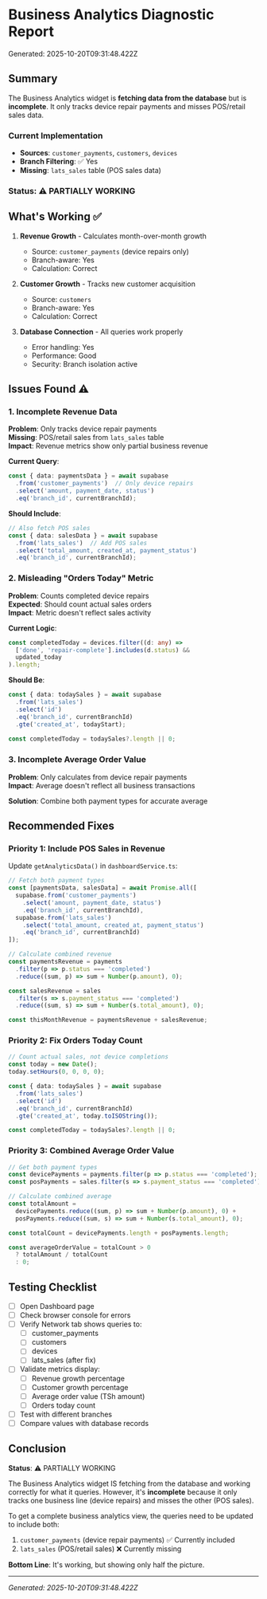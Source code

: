 # Business Analytics Diagnostic Report

Generated: 2025-10-20T09:31:48.422Z

## Summary

The Business Analytics widget is **fetching data from the database** but is **incomplete**. It only tracks device repair payments and misses POS/retail sales data.

### Current Implementation
- **Sources**: `customer_payments`, `customers`, `devices`
- **Branch Filtering**: ✅ Yes
- **Missing**: `lats_sales` table (POS sales data)

### Status: ⚠️ PARTIALLY WORKING

## What's Working ✅

1. **Revenue Growth** - Calculates month-over-month growth
   - Source: `customer_payments` (device repairs only)
   - Branch-aware: Yes
   - Calculation: Correct

2. **Customer Growth** - Tracks new customer acquisition
   - Source: `customers`
   - Branch-aware: Yes
   - Calculation: Correct

3. **Database Connection** - All queries work properly
   - Error handling: Yes
   - Performance: Good
   - Security: Branch isolation active

## Issues Found ⚠️

### 1. Incomplete Revenue Data
**Problem**: Only tracks device repair payments  
**Missing**: POS/retail sales from `lats_sales` table  
**Impact**: Revenue metrics show only partial business revenue

**Current Query**:
```typescript
const { data: paymentsData } = await supabase
  .from('customer_payments')  // Only device repairs
  .select('amount, payment_date, status')
  .eq('branch_id', currentBranchId);
```

**Should Include**:
```typescript
// Also fetch POS sales
const { data: salesData } = await supabase
  .from('lats_sales')  // Add POS sales
  .select('total_amount, created_at, payment_status')
  .eq('branch_id', currentBranchId);
```

### 2. Misleading "Orders Today" Metric
**Problem**: Counts completed device repairs  
**Expected**: Should count actual sales orders  
**Impact**: Metric doesn't reflect sales activity

**Current Logic**:
```typescript
const completedToday = devices.filter((d: any) => 
  ['done', 'repair-complete'].includes(d.status) &&
  updated_today
).length;
```

**Should Be**:
```typescript
const { data: todaySales } = await supabase
  .from('lats_sales')
  .select('id')
  .eq('branch_id', currentBranchId)
  .gte('created_at', todayStart);
  
const completedToday = todaySales?.length || 0;
```

### 3. Incomplete Average Order Value
**Problem**: Only calculates from device repair payments  
**Impact**: Average doesn't reflect all business transactions

**Solution**: Combine both payment types for accurate average

## Recommended Fixes

### Priority 1: Include POS Sales in Revenue

Update `getAnalyticsData()` in `dashboardService.ts`:

```typescript
// Fetch both payment types
const [paymentsData, salesData] = await Promise.all([
  supabase.from('customer_payments')
    .select('amount, payment_date, status')
    .eq('branch_id', currentBranchId),
  supabase.from('lats_sales')
    .select('total_amount, created_at, payment_status')
    .eq('branch_id', currentBranchId)
]);

// Calculate combined revenue
const paymentsRevenue = payments
  .filter(p => p.status === 'completed')
  .reduce((sum, p) => sum + Number(p.amount), 0);

const salesRevenue = sales
  .filter(s => s.payment_status === 'completed')
  .reduce((sum, s) => sum + Number(s.total_amount), 0);

const thisMonthRevenue = paymentsRevenue + salesRevenue;
```

### Priority 2: Fix Orders Today Count

```typescript
// Count actual sales, not device completions
const today = new Date();
today.setHours(0, 0, 0, 0);

const { data: todaySales } = await supabase
  .from('lats_sales')
  .select('id')
  .eq('branch_id', currentBranchId)
  .gte('created_at', today.toISOString());

const completedToday = todaySales?.length || 0;
```

### Priority 3: Combined Average Order Value

```typescript
// Get both payment types
const devicePayments = payments.filter(p => p.status === 'completed');
const posPayments = sales.filter(s => s.payment_status === 'completed');

// Calculate combined average
const totalAmount = 
  devicePayments.reduce((sum, p) => sum + Number(p.amount), 0) +
  posPayments.reduce((sum, s) => sum + Number(s.total_amount), 0);

const totalCount = devicePayments.length + posPayments.length;

const averageOrderValue = totalCount > 0 
  ? totalAmount / totalCount 
  : 0;
```

## Testing Checklist

- [ ] Open Dashboard page
- [ ] Check browser console for errors
- [ ] Verify Network tab shows queries to:
  - [ ] customer_payments
  - [ ] customers  
  - [ ] devices
  - [ ] lats_sales (after fix)
- [ ] Validate metrics display:
  - [ ] Revenue growth percentage
  - [ ] Customer growth percentage
  - [ ] Average order value (TSh amount)
  - [ ] Orders today count
- [ ] Test with different branches
- [ ] Compare values with database records

## Conclusion

**Status**: ⚠️ PARTIALLY WORKING

The Business Analytics widget IS fetching from the database and working correctly for what it queries. However, it's **incomplete** because it only tracks one business line (device repairs) and misses the other (POS sales).

To get a complete business analytics view, the queries need to be updated to include both:
1. `customer_payments` (device repair payments) ✅ Currently included
2. `lats_sales` (POS/retail sales) ❌ Currently missing

**Bottom Line**: It's working, but showing only half the picture.

---

*Generated: 2025-10-20T09:31:48.422Z*
